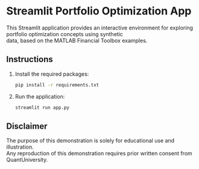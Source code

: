 # Streamlit Portfolio Optimization App                                                                                        
                                                                                                                            
This Streamlit application provides an interactive environment for exploring portfolio optimization concepts using synthetic  
data, based on the MATLAB Financial Toolbox examples.                                                                         
                                                                                                                            
## Instructions                                                                                                               
                                                                                                                            
1.  Install the required packages:                                                                                            
                                                                                                                            
    ```bash                                                                                                                   
    pip install -r requirements.txt                                                                                           
    ```                                                                                                                       
                                                                                                                            
2.  Run the application:                                                                                                      
                                                                                                                            
    ```bash                                                                                                                   
    streamlit run app.py                                                                                                      
    ```                                                                                                                       
                                                                                                                            
## Disclaimer                                                                                                                 
                                                                                                                            
The purpose of this demonstration is solely for educational use and illustration.                                             
Any reproduction of this demonstration requires prior written consent from QuantUniversity. 